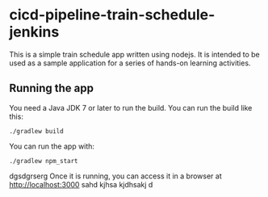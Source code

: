 # cicd-pipeline-train-schedule-jenkins

This is a simple train schedule app written using nodejs. It is intended to be used as a sample application for a series of hands-on learning activities.

## Running the app

You need a Java JDK 7 or later to run the build. You can run the build like this:

    ./gradlew build

You can run the app with:

    ./gradlew npm_start
dgsdgrserg
Once it is running, you can access it in a browser at [http://localhost:3000](http://localhost:3000)
sahd kjhsa kjdhsakj d
